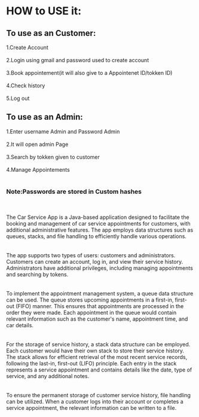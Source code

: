 <h1>HOW to USE it:</h1>

<h2>To use as an Customer:</h2>

1.Create Account<br><br>
2.Login using gmail and password used to create account <br><br>
3.Book appointement(it will also give to a Appointenet ID/tokken ID)<br><br>
4.Check history<br><br>
5.Log out<br>

<h2>To use as an Admin:</h2>

1.Enter username Admin and Password Admin<br><br>
2.It will open admin Page<br><br>
3.Search by tokken given to customer<br><br>
4.Manage Appointements<br><br>
<h3>Note:Passwords are stored in Custom hashes</h3>
<br><br>
The Car Service App is a Java-based application designed to facilitate the booking and management of car service appointments for customers, with additional administrative features. The app employs data structures such as queues, stacks, and file handling to efficiently handle various operations.
<br><br><br>
The app supports two types of users: customers and administrators. Customers can create an account, log in, and view their service history. Administrators have additional privileges, including managing appointments and searching by tokens.
<br><br><br>
To implement the appointment management system, a queue data structure can be used. The queue stores upcoming appointments in a first-in, first-out (FIFO) manner. This ensures that appointments are processed in the order they were made. Each appointment in the queue would contain relevant information such as the customer's name, appointment time, and car details.
<br><br><br>
For the storage of service history, a stack data structure can be employed. Each customer would have their own stack to store their service history. The stack allows for efficient retrieval of the most recent service records, following the last-in, first-out (LIFO) principle. Each entry in the stack represents a service appointment and contains details like the date, type of service, and any additional notes.
<br><br><br>
To ensure the permanent storage of customer service history, file handling can be utilized. When a customer logs into their account or completes a service appointment, the relevant information can be written to a file. 
<br><br>
